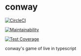 # conway

[![CircleCI](https://circleci.com/gh/Samisdat/ts-conway.svg?style=svg)](https://circleci.com/gh/Samisdat/conway)

[![Maintainability](https://api.codeclimate.com/v1/badges/e56ebc70c3784ddc4719/maintainability)](https://codeclimate.com/github/Samisdat/ts-conway/maintainability)

[![Test Coverage](https://api.codeclimate.com/v1/badges/e56ebc70c3784ddc4719/test_coverage)](https://codeclimate.com/github/Samisdat/ts-conway/test_coverage)

conway's game of live in typescript
